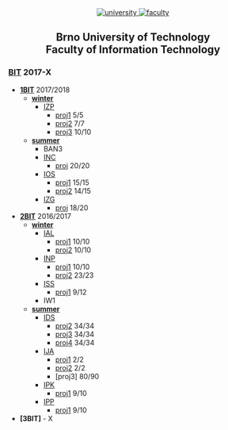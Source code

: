 <div align="center">
	<a href="https://www.vutbr.cz/en/" target="_blank">
		<img src="https://img.shields.io/badge/university-Brno%20University%20of%20Technology-e4002b.svg" alt="university">
	</a>
	<a href="http://www.fit.vutbr.cz/.en" target="_blank">
		<img src="https://img.shields.io/badge/faculty-Faculty%20of%20Information%20Technology-00a9e0.svg" alt="faculty">
	</a>
</div>

<h2 align="center">
	Brno University of Technology<br>Faculty of Information Technology
</h2>

### [BIT](https://github.com/benkosa/VUTBR-FIT) 2017-X
* **[1BIT](https://github.com/benkosa/VUTBR-FIT/tree/master/1.rocnik)** 2017/2018
	* **[winter](https://github.com/benkosa/VUTBR-FIT/tree/master/1.rocnik/2017-2018_Zima)**
		* [IZP](https://github.com/benkosa/VUTBR-FIT/tree/master/1.rocnik/2017-2018_Zima/IZP)
			* [proj1](https://github.com/benkosa/VUTBR-FIT/tree/master/1.rocnik/2017-2018_Zima/IZP/proj1) 5/5
			* [proj2](https://github.com/benkosa/VUTBR-FIT/tree/master/1.rocnik/2017-2018_Zima/IZP/proj2) 7/7
			* [proj3](https://github.com/benkosa/VUTBR-FIT/tree/master/1.rocnik/2017-2018_Zima/IZP/proj3) 10/10
	* **[summer](https://github.com/benkosa/VUTBR-FIT/tree/master/1.rocnik/2017-2018_Leto)**
		* BAN3
		* [INC](https://github.com/benkosa/VUTBR-FIT/tree/master/1.rocnik/2017-2018_Leto/INC)
			* [proj](https://github.com/benkosa/VUTBR-FIT/tree/master/1.rocnik/2017-2018_Leto/INC/proj) 20/20
		* [IOS](https://github.com/benkosa/VUTBR-FIT/tree/master/1.rocnik/2017-2018_Leto/IOS)
			* [proj1](https://github.com/benkosa/VUTBR-FIT/tree/master/1.rocnik/2017-2018_Leto/IOS/proj1) 15/15
			* [proj2](https://github.com/benkosa/VUTBR-FIT/tree/master/1.rocnik/2017-2018_Leto/IOS/proj2) 14/15
		* [IZG](https://github.com/benkosa/VUTBR-FIT/tree/master/1.rocnik/2017-2018_Leto/IZG)
			* [proj](https://github.com/benkosa/VUTBR-FIT/tree/master/1.rocnik/2017-2018_Leto/IZG) 18/20
* **[2BIT](https://github.com/benkosa/VUTBR-FIT/tree/master/2.rocnik)** 2016/2017
	* **[winter](https://github.com/benkosa/VUTBR-FIT/tree/master/2.rocnik/2018-2019_Zima)**
		* [IAL](https://github.com/benkosa/VUTBR-FIT/tree/master/2.rocnik/2018-2019_Zima/IAL)
			* [proj1](https://github.com/benkosa/VUTBR-FIT/tree/master/2.rocnik/2018-2019_Zima/IAL/uloha1) 10/10
			* [proj2](https://github.com/benkosa/VUTBR-FIT/tree/master/2.rocnik/2018-2019_Zima/IAL/uloha2) 10/10
		* [INP](https://github.com/benkosa/VUTBR-FIT/tree/master/2.rocnik/2018-2019_Zima/INP)
			* [proj1](https://github.com/benkosa/VUTBR-FIT/tree/master/2.rocnik/2018-2019_Zima/INP/proj1) 10/10
			* [proj2](https://github.com/benkosa/VUTBR-FIT/tree/master/2.rocnik/2018-2019_Zima/INP/proj2) 23/23
		* [ISS](https://github.com/benkosa/VUTBR-FIT/tree/master/2.rocnik/2018-2019_Zima/ISS)
			* [proj1](https://github.com/benkosa/VUTBR-FIT/tree/master/2.rocnik/2018-2019_Zima/ISS) 9/12
		* IW1
	* **[summer](https://github.com/benkosa/VUTBR-FIT/tree/master/2.rocnik/2018-2019_Leto)**
		* [IDS](https://github.com/benkosa/VUTBR-FIT/tree/master/2.rocnik/2018-2019_Leto/IDS)
			* [proj2](https://github.com/benkosa/VUTBR-FIT/tree/master/2.rocnik/2018-2019_Leto/IDS/proj2) 34/34
        	* [proj3](https://github.com/benkosa/VUTBR-FIT/tree/master/2.rocnik/2018-2019_Leto/IDS/proj3) 34/34
        	* [proj4](https://github.com/benkosa/VUTBR-FIT/tree/master/2.rocnik/2018-2019_Leto/IDS/proj4) 34/34
		* [IJA](https://github.com/benkosa/VUTBR-FIT/tree/master/2.rocnik/2018-2019_Leto/IJA)
			* [proj1](https://github.com/benkosa/VUTBR-FIT/tree/master/2.rocnik/2018-2019_Leto/IJA/uloha2/ija/ija2018/homework2) 2/2
		  	* [proj2](https://github.com/benkosa/VUTBR-FIT/tree/master/2.rocnik/2018-2019_Leto/IJA/uloha1/ija/ija2018/homework1/board) 2/2
      		* [proj3] 80/90
    	* [IPK](https://github.com/benkosa/VUTBR-FIT/tree/master/2.rocnik/2018-2019_Leto/IPK)
			* [proj1](https://github.com/benkosa/VUTBR-FIT/tree/master/2.rocnik/2018-2019_Leto/IPK/proj1) 9/10
		* [IPP](https://github.com/benkosa/VUTBR-FIT/tree/master/2.rocnik/2018-2019_Leto/IPP)
			* [proj1](https://github.com/benkosa/VUTBR-FIT/tree/master/2.rocnik/2018-2019_Leto/IPP/proj1) 9/10
* **[3BIT]** - X
